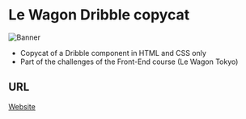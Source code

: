 # Le Wagon Dribble copycat

![Banner](https://github.com/Ren33000/Dribble-copycat/blob/master/Screen%20Shot%202021-11-20%20at%2017.10.10.png)



- Copycat of a Dribble component in HTML and CSS only
- Part of the challenges of the Front-End course (Le Wagon Tokyo)

## URL
[Website](http://ren33000.me/Dribble-copycat/)
